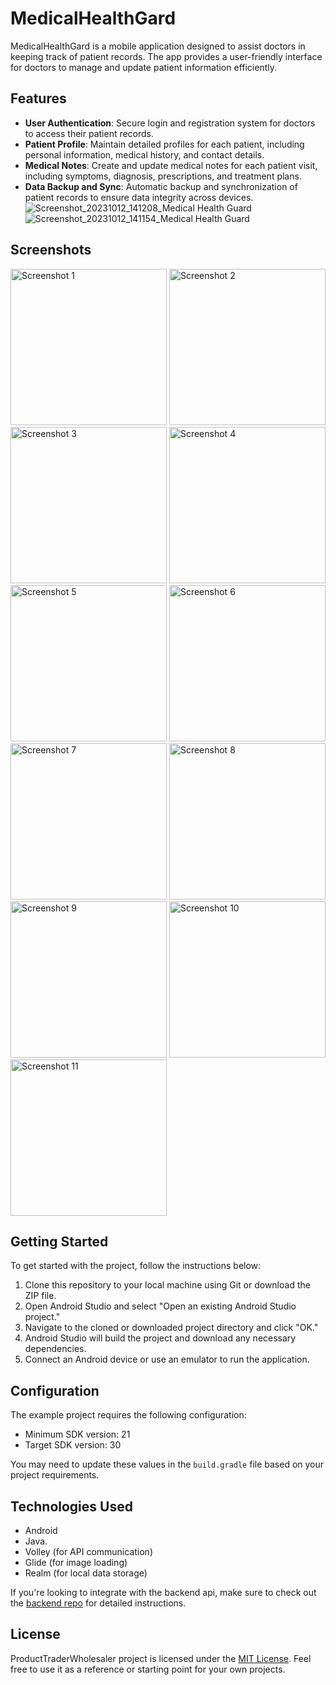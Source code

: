 # MedicalHealthGard

MedicalHealthGard is a mobile application designed to assist doctors in keeping track of patient records. The app provides a user-friendly interface for doctors to manage and update patient information efficiently.

## Features

- **User Authentication**: Secure login and registration system for doctors to access their patient records.
- **Patient Profile**: Maintain detailed profiles for each patient, including personal information, medical history, and contact details.
- **Medical Notes**: Create and update medical notes for each patient visit, including symptoms, diagnosis, prescriptions, and treatment plans.
- **Data Backup and Sync**: Automatic backup and synchronization of patient records to ensure data integrity across devices.
![Screenshot_20231012_141208_Medical Health Guard](https://github.com/cgardesey/MedicalHealthGard/assets/10109354/2a3c0d0d-96b8-4b14-862c-e81bbad018f0)
![Screenshot_20231012_141154_Medical Health Guard](https://github.com/cgardesey/MedicalHealthGard/assets/10109354/ab09921b-3208-4be3-add7-ceba73558292)

## Screenshots
<img src="https://github.com/cgardesey/MedicalHealthGard/assets/10109354/59fe2747-106e-4c1d-8859-48933295e324" width="250" alt="Screenshot 1">
<img src="https://github.com/cgardesey/MedicalHealthGard/assets/10109354/800336ae-57ae-4096-b0c2-46f66c0e4874" width="250" alt="Screenshot 2">
<img src="" width="250" alt="Screenshot 3">
<img src="" width="250" alt="Screenshot 4">
<img src="" width="250" alt="Screenshot 5">
<img src="" width="250" alt="Screenshot 6">
<img src="" width="250" alt="Screenshot 7">
<img src="" width="250" alt="Screenshot 8">
<img src="" width="250" alt="Screenshot 9">
<img src="" width="250" alt="Screenshot 10">
<img src="" width="250" alt="Screenshot 11">

## Getting Started

To get started with the project, follow the instructions below:

1. Clone this repository to your local machine using Git or download the ZIP file.
2. Open Android Studio and select "Open an existing Android Studio project."
3. Navigate to the cloned or downloaded project directory and click "OK."
4. Android Studio will build the project and download any necessary dependencies.
5. Connect an Android device or use an emulator to run the application.


## Configuration

The example project requires the following configuration:

- Minimum SDK version: 21
- Target SDK version: 30

You may need to update these values in the `build.gradle` file based on your project requirements.


## Technologies Used

- Android
- Java.
- Volley (for API communication)
- Glide (for image loading)
- Realm (for local data storage)

If you're looking to integrate with the backend api, make sure to check out the  [backend repo](https://github.com/cgardesey/mhg) for detailed instructions.

## License

ProductTraderWholesaler project is licensed under the [MIT License](https://opensource.org/licenses/MIT). Feel free to use it as a reference or starting point for your own projects.

